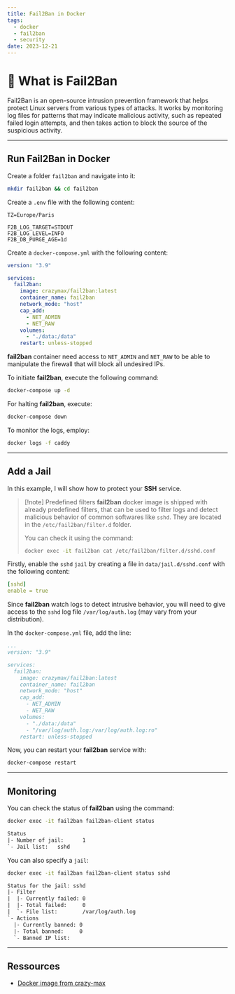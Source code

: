 ```yaml
---
title: Fail2Ban in Docker
tags:
  - docker
  - fail2ban
  - security
date: 2023-12-21
---
```

# 📛 What is Fail2Ban

Fail2Ban is an open-source intrusion prevention framework that helps protect Linux servers from various types of attacks. It works by monitoring log files for patterns that may indicate malicious activity, such as repeated failed login attempts, and then takes action to block the source of the suspicious activity.

---
## Run Fail2Ban in Docker

Create a folder `fail2ban` and navigate into it:

```bash
mkdir fail2ban && cd fail2ban
```

Create a `.env` file with the following content:

```env
TZ=Europe/Paris

F2B_LOG_TARGET=STDOUT
F2B_LOG_LEVEL=INFO
F2B_DB_PURGE_AGE=1d
```

Create a `docker-compose.yml` with the following content:

```yml
version: "3.9"

services:
  fail2ban:
    image: crazymax/fail2ban:latest
    container_name: fail2ban
    network_mode: "host"
    cap_add:
      - NET_ADMIN
      - NET_RAW
    volumes:
      - "./data:/data"
    restart: unless-stopped
```

**fail2ban** container need access to `NET_ADMIN` and `NET_RAW` to be able to manipulate the firewall that will block all undesired IPs.

To initiate **fail2ban**, execute the following command:

```bash
docker-compose up -d
```

For halting **fail2ban**, execute:

```bash
docker-compose down
```

To monitor the logs, employ:

```bash
docker logs -f caddy
``````

---
## Add a Jail

In this example, I will show how to protect your **SSH** service.

> [!note] Predefined filters
> **fail2ban** docker image is shipped with already predefined filters, that can be used to filter logs and detect malicious behavior of common softwares like `sshd`. They are located in the `/etc/fail2ban/filter.d` folder.
> 
> You can check it using the command:
> ```bash
> docker exec -it fail2ban cat /etc/fail2ban/filter.d/sshd.conf
>```

Firstly, enable the `sshd` `jail` by creating a file in `data/jail.d/sshd.conf` with the following content:

```yml
[sshd]
enable = true
```

Since **fail2ban** watch logs to detect intrusive behavior, you will need to give access to the `sshd` log file `/var/log/auth.log` (may vary from your distribution).

In the `docker-compose.yml` file, add the line:

```yml {13}
...
version: "3.9"

services:
  fail2ban:
    image: crazymax/fail2ban:latest
    container_name: fail2ban
    network_mode: "host"
    cap_add:
      - NET_ADMIN
      - NET_RAW
    volumes:
      - "./data:/data"
      - "/var/log/auth.log:/var/log/auth.log:ro"
    restart: unless-stopped
```

Now, you can restart your **fail2ban** service with:

```bash
docker-compose restart
```

---
## Monitoring

You can check the status of **fail2ban** using the command:

```bash
docker exec -it fail2ban fail2ban-client status
```
```txt
Status  
|- Number of jail:      1  
`- Jail list:   sshd
```

You can also specify a `jail`:

```bash
docker exec -it fail2ban fail2ban-client status sshd
```
```txt
Status for the jail: sshd  
|- Filter  
|  |- Currently failed: 0  
|  |- Total failed:     0  
|  `- File list:        /var/log/auth.log  
`- Actions  
  |- Currently banned: 0  
  |- Total banned:     0  
  `- Banned IP list:
```

---
## Ressources
- [Docker image from crazy-max](https://github.com/crazy-max/docker-fail2ban/tree/master)